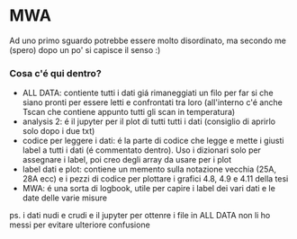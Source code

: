 # MWA
Ad uno primo sguardo potrebbe essere molto disordinato, ma secondo me (spero) dopo un po' si capisce il senso :)

### Cosa c'é qui dentro?
* ALL DATA: contiente tutti i dati giá rimaneggiati un filo per far si che siano pronti per essere letti e confrontati tra loro (all'interno c'é anche Tscan che contiene appunto tutti gli scan in temperatura)
* analysis 2: é il jupyter per il plot di tutti tutti i dati (consiglio di aprirlo solo dopo i due txt)
* codice per leggere i dati: é la parte di codice che legge e mette i giusti label a tutti i dati (é commentato dentro). Uso i dizionari solo per assegnare i label, poi creo degli array da usare per i plot
* label dati e plot: contiene un memento sulla notazione vecchia (25A, 28A ecc) e i pezzi di codice per plottare i grafici 4.8, 4.9 e 4.11 della tesi
* MWA: é una sorta di logbook, utile per capire i label dei vari dati e le date delle varie misure

ps. i dati nudi e crudi e il jupyter per ottenre i file in ALL DATA non li ho messi per evitare ulteriore confusione
